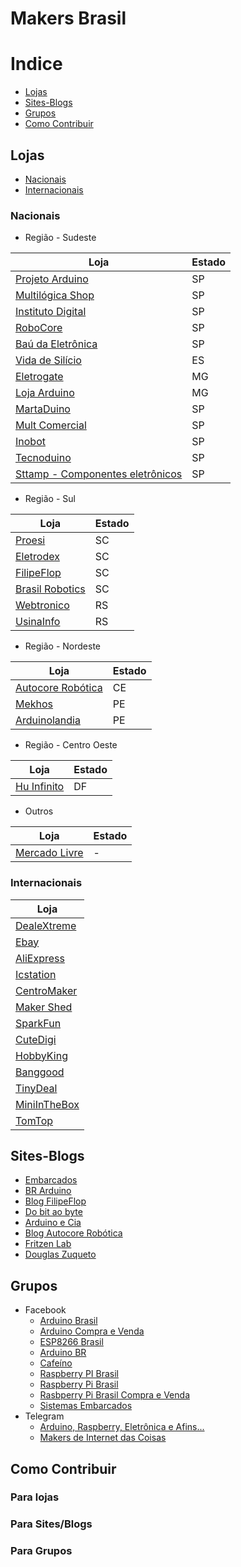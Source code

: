 # Makers Brasil

# Indice
 * [Lojas](#lojas)
 * [Sites-Blogs](#sites-blogs)
 * [Grupos](#grupos)
 * [Como Contribuir](#como-contribuir)
 
## Lojas
* [Nacionais](#nacionais)
* [Internacionais](#internacionais)

### Nacionais

* Região - Sudeste

| Loja | Estado |
|---|---|
| [Projeto Arduino](http://www.projetoarduino.com.br/) | SP |
| [Multilógica Shop](https://multilogica-shop.com/) | SP |
| [Instituto Digital](http://www.institutodigital.com.br/) | SP |
| [RoboCore](https://www.robocore.net/) | SP |
| [Baú da Eletrônica](http://www.baudaeletronica.com.br/) | SP |
| [Vida de Silício](http://www.vidadesilicio.com.br/) | ES |
| [Eletrogate](http://www.eletrogate.com/) | MG |
| [Loja Arduino](http://www.lojaarduino.com.br/) | MG |
| [MartaDuino](http://www.martaduino.com.br/) | SP |
| [Mult Comercial](http://loja.multcomercial.com.br/) | SP |
| [Inobot](http://www.inobot.com.br/) | SP |
| [Tecnoduino](http://www.tecnoduino.com/) | SP |
| [Sttamp - Componentes eletrônicos](http://www.sttamp.com/loja/) | SP |

* Região - Sul

| Loja | Estado |
|---|---|
| [Proesi](http://proesi.com.br/) | SC |
| [Eletrodex](http://www.eletrodex.com.br/) | SC |
| [FilipeFlop](http://www.filipeflop.com/) | SC |
| [Brasil Robotics](https://lojabrasilrobotics.blogspot.com.br/) | SC |
| [Webtronico](http://www.webtronico.com/) | RS |
| [UsinaInfo](http://www.usinainfo.com.br/) | RS |

* Região - Nordeste

| Loja | Estado |
|---|---|
| [Autocore Robótica](http://www.autocorerobotica.com.br/) | CE |
| [Mekhos](http://www.mekhos.com.br/loja/) | PE |
| [Arduinolandia](http://www.arduinolandia.com.br/) | PE |

* Região - Centro Oeste

| Loja | Estado |
|---|---|
| [Hu Infinito](http://www.huinfinito.com.br/) | DF |

* Outros

| Loja | Estado |
|---|---|
| [Mercado Livre](http://www.mercadolivre.com.br/) | - |


### Internacionais

| Loja |
|---|
| [DealeXtreme](http://www.autocorerobotica.com.br/) |
| [Ebay](http://www.ebay.com/) |
| [AliExpress](https://pt.aliexpress.com/br_home.htm) |
| [Icstation](http://www.icstation.com/) |
| [CentroMaker](http://centromaker.com/) |
| [Maker Shed](http://www.makershed.com/) |
| [SparkFun](https://www.sparkfun.com/) |
| [CuteDigi](http://store.cutedigi.com/) |
| [HobbyKing](https://hobbyking.com/en_us) |
| [Banggood](http://www.banggood.com/) |
| [TinyDeal](http://www.tinydeal.com/) |
| [MiniInTheBox](http://www.miniinthebox.com/pt/) |
| [TomTop](http://www.tomtop.com/) |

## Sites-Blogs

* [Embarcados](https://www.embarcados.com.br/)
* [BR Arduino](http://br-arduino.org/)
* [Blog FilipeFlop](http://blog.filipeflop.com/)
* [Do bit ao byte](http://dobitaobyte.com.br/)
* [Arduino e Cia](http://www.arduinoecia.com.br/)
* [Blog Autocore Robótica](http://autocorerobotica.blog.br/)
* [Fritzen Lab](http://fritzenlab.com.br/)
* [Douglas Zuqueto](https://douglaszuqueto.com)


## Grupos

* Facebook
  * [Arduino Brasil](https://www.facebook.com/groups/arduino.br/)
  * [Arduino Compra e Venda](https://www.facebook.com/groups/arduinovendas/)
  * [ESP8266 Brasil](https://www.facebook.com/groups/559527864188940)
  * [Arduino BR](https://www.facebook.com/groups/microcontroladorarduinobr)
  * [Cafeíno](https://www.facebook.com/groups/438462179629690/)
  * [Raspberry PI Brasil](https://www.facebook.com/groups/raspberrypibra/)
  * [Raspberry Pi Brasil](https://www.facebook.com/groups/231121887079558/)
  * [Rasbperry Pi Brasil Compra e Venda](https://www.facebook.com/groups/766241926830726/)
  * [Sistemas Embarcados](https://www.facebook.com/groups/sistemasembarcados)
* Telegram
  * [Arduino, Raspberry, Eletrônica e Afins...](https://telegram.me/arduinobr)
  * [Makers de Internet das Coisas](#)
  
## Como Contribuir
 
### Para lojas
 
### Para Sites/Blogs
 
### Para Grupos
 
